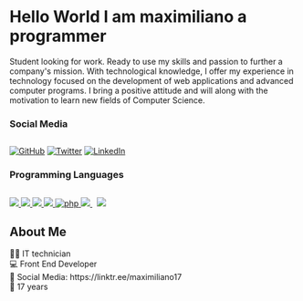 <div id="header"> 
   <h1>Hello World I am maximiliano a programmer</h1> 
    <p>
   Student looking for work. Ready to use my skills and passion to further a company's mission. With technological knowledge, I offer my experience in technology focused on the development of web applications and advanced computer programs. I bring a positive attitude and will along with the motivation to learn new fields of Computer Science.
    </p>
</div>  
<div>  
  <h3>Social Media</h3> 
  <h2></h2>
 
  [![GitHub](https://img.shields.io/badge/GitHub-%2312100E.svg?&style=for-the-badge&logo=Github&logoColor=white)](https://github.com/Maximiliano17)
  [![Twitter](https://img.shields.io/badge/Twitter-%231DA1F2.svg?&style=for-the-badge&logo=twitter&logoColor=white)](https://twitter.com/maxicss)
  [![LinkedIn](https://img.shields.io/badge/LinkedIn-%230077B5.svg?&style=for-the-badge&logo=linkedin&logoColor=white)](https://www.linkedin.com/in/maximilianodossantos-front-end-web-developer-junior?lipi=urn%3Ali%3Apage%3Ad_flagship3_profile_view_base_contact_details%3B%2FgdDZ%2B6URFmzujlIfopmYQ%3D%3D)
  
</div>

<h3> Programming Languages </h3>
  <h2></h2>
  
<p> 
    <a href="https://reactjs.org/" target="_blank"> <img src="https://img.icons8.com/color/48/000000/react-native.png"/> </a>
    <a href="https://developer.mozilla.org/en-US/docs/Web/JavaScript" target="_blank"> <img src="https://img.icons8.com/color/48/000000/javascript.png"/> </a> 
    <a href="https://www.w3.org/html/" target="_blank"> <img src="https://img.icons8.com/color/48/000000/html-5.png"/> </a> 
    <a href="https://www.w3schools.com/css/" target="_blank"> <img src="https://img.icons8.com/color/48/000000/css3.png"/> </a>
    <a href="https://www.php.net" target="_blank"> <img src="https://img.icons8.com/ios-filled/50/000000/php-logo.png" alt="php"/> </a> 
    <a style="padding-right:8px;" href="https://www.mysql.com/" target="_blank"> <img src="https://img.icons8.com/fluent/50/000000/mysql-logo.png"/> </a>
    <a href="https://git-scm.com/" target="_blank"> <img src="https://img.icons8.com/color/48/000000/git.png"/> </a> 
    
</p>

<div>
<h2>About Me</h2>
👨‍💻 IT technician <br>
💻 Front End Developer <br>
🎯 Social Media: https://linktr.ee/maximiliano17<br>
🎂 17 years<br>
</div>
